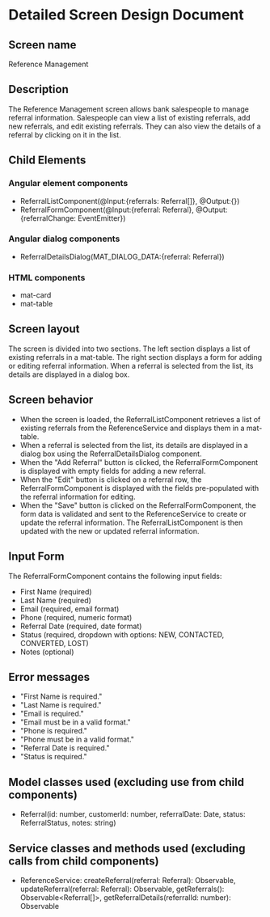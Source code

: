 # Detailed Screen Design Document
## Screen name
Reference Management
## Description
The Reference Management screen allows bank salespeople to manage referral information. Salespeople can view a list of existing referrals, add new referrals, and edit existing referrals. They can also view the details of a referral by clicking on it in the list.
## Child Elements
### Angular element components
- ReferralListComponent(@Input:{referrals: Referral[]}, @Output:{})
- ReferralFormComponent(@Input:{referral: Referral}, @Output:{referralChange: EventEmitter<Referral>})
### Angular dialog components
- ReferralDetailsDialog(MAT_DIALOG_DATA:{referral: Referral})
### HTML components
- mat-card
- mat-table
## Screen layout
The screen is divided into two sections. The left section displays a list of existing referrals in a mat-table. The right section displays a form for adding or editing referral information. When a referral is selected from the list, its details are displayed in a dialog box.
## Screen behavior
- When the screen is loaded, the ReferralListComponent retrieves a list of existing referrals from the ReferenceService and displays them in a mat-table.
- When a referral is selected from the list, its details are displayed in a dialog box using the ReferralDetailsDialog component.
- When the "Add Referral" button is clicked, the ReferralFormComponent is displayed with empty fields for adding a new referral.
- When the "Edit" button is clicked on a referral row, the ReferralFormComponent is displayed with the fields pre-populated with the referral information for editing.
- When the "Save" button is clicked on the ReferralFormComponent, the form data is validated and sent to the ReferenceService to create or update the referral information. The ReferralListComponent is then updated with the new or updated referral information.
## Input Form
The ReferralFormComponent contains the following input fields:
- First Name (required)
- Last Name (required)
- Email (required, email format)
- Phone (required, numeric format)
- Referral Date (required, date format)
- Status (required, dropdown with options: NEW, CONTACTED, CONVERTED, LOST)
- Notes (optional)
## Error messages
- "First Name is required."
- "Last Name is required."
- "Email is required."
- "Email must be in a valid format."
- "Phone is required."
- "Phone must be in a valid format."
- "Referral Date is required."
- "Status is required."
## Model classes used (excluding use from child components)
- Referral(id: number, customerId: number, referralDate: Date, status: ReferralStatus, notes: string)
## Service classes and methods used (excluding calls from child components)
- ReferenceService: createReferral(referral: Referral): Observable<Referral>, updateReferral(referral: Referral): Observable<Referral>, getReferrals(): Observable<Referral[]>, getReferralDetails(referralId: number): Observable<Referral>